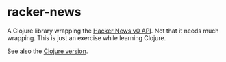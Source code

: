 # racker-news

A Clojure library wrapping the
[Hacker News v0 API](https://github.com/HackerNews/API). Not that it
needs much wrapping. This is just an exercise while learning Clojure.

See also the [Clojure version](http://github.com/greghendershott/clacker-news).
